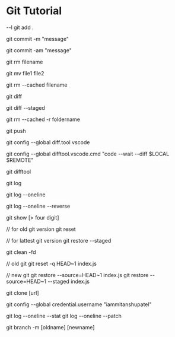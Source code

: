 # Git Tutorial

--l git add .

git commit -m  "message"

git commit -am "message"

git rm filename

git mv file1 file2

git rm  --cached filename

git diff

git diff --staged

git rm --cached -r foldername

git push

git config --global diff.tool vscode

git config --global difftool.vscode.cmd "code --wait --diff $LOCAL $REMOTE"

git difftool

git log 

git log --oneline

git log --oneline --reverse

git show [> four digit]

// for old git version
git reset

// for lattest git version
git restore --staged

git clean -fd

// old git
git reset -q HEAD~1 index.js

// new git
git restore --source=HEAD~1 index.js
git restore --source=HEAD~1 --staged index.js

git clone [url]

git config --global credential.username "iammitanshupatel" 

git log --oneline --stat
git log --oneline --patch

git branch -m [oldname] [newname]


